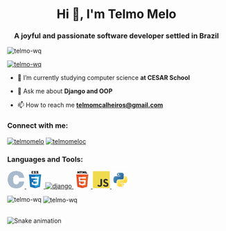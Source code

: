 <h1 align="center">Hi 👋, I'm Telmo Melo</h1>
<h3 align="center">A joyful and passionate software developer settled in Brazil</h3>

<p align="left"> <img src="https://komarev.com/ghpvc/?username=telmo-wq&label=Profile%20views&color=0e75b6&style=flat" alt="telmo-wq" /> </p>

<p align="left"> <a href="https://github.com/ryo-ma/github-profile-trophy"><img src="https://github-profile-trophy.vercel.app/?username=telmo-wq" alt="telmo-wq" /></a> </p>

- 🔭 I’m currently studying computer science **at CESAR School**

- 💬 Ask me about **Django and OOP**

- 📫 How to reach me **telmomcalheiros@gmail.com**

<h3 align="left">Connect with me:</h3>
<p align="left">
<a href="https://linkedin.com/in/telmomelo" target="blank"><img align="center" src="https://raw.githubusercontent.com/rahuldkjain/github-profile-readme-generator/master/src/images/icons/Social/linked-in-alt.svg" alt="telmomelo" height="30" width="40" /></a>
<a href="https://instagram.com/telmomeloc" target="blank"><img align="center" src="https://raw.githubusercontent.com/rahuldkjain/github-profile-readme-generator/master/src/images/icons/Social/instagram.svg" alt="telmomeloc" height="30" width="40" /></a>
</p>

<h3 align="left">Languages and Tools:</h3>
<p align="left"> <a href="https://www.cprogramming.com/" target="_blank" rel="noreferrer"> <img src="https://raw.githubusercontent.com/devicons/devicon/master/icons/c/c-original.svg" alt="c" width="40" height="40"/> </a> <a href="https://www.w3schools.com/css/" target="_blank" rel="noreferrer"> <img src="https://raw.githubusercontent.com/devicons/devicon/master/icons/css3/css3-original-wordmark.svg" alt="css3" width="40" height="40"/> </a> <a href="https://www.djangoproject.com/" target="_blank" rel="noreferrer"> <img src="https://cdn.worldvectorlogo.com/logos/django.svg" alt="django" width="40" height="40"/> </a> <a href="https://www.w3.org/html/" target="_blank" rel="noreferrer"> <img src="https://raw.githubusercontent.com/devicons/devicon/master/icons/html5/html5-original-wordmark.svg" alt="html5" width="40" height="40"/> </a> <a href="https://developer.mozilla.org/en-US/docs/Web/JavaScript" target="_blank" rel="noreferrer"> <img src="https://raw.githubusercontent.com/devicons/devicon/master/icons/javascript/javascript-original.svg" alt="javascript" width="40" height="40"/> </a> <a href="https://www.python.org" target="_blank" rel="noreferrer"> <img src="https://raw.githubusercontent.com/devicons/devicon/master/icons/python/python-original.svg" alt="python" width="40" height="40"/> </a> </p>

<p><img align="left" src="https://github-readme-stats.vercel.app/api/top-langs?username=telmo-wq&show_icons=true&locale=en&layout=compact" alt="telmo-wq" /></p>

<p>&nbsp;<img align="center" src="https://github-readme-stats.vercel.app/api?username=telmo-wq&show_icons=true&locale=en" alt="telmo-wq" /></p>

<br clear="both">

<img src="https://raw.githubusercontent.com/maurodesouza/maurodesouza/output/snake.svg" alt="Snake animation" />

